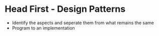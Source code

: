 # Head First - Design Patterns

* Identify the aspects and seperate them from what remains the same
* Program to an implementation
